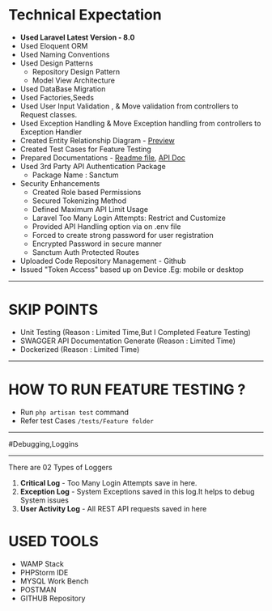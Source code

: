 # Technical Expectation

- **Used Laravel Latest Version - 8.0**
- Used Eloquent ORM  
- Used Naming Conventions
- Used Design Patterns
     - Repository Design Pattern  
     - Model View Architecture
- Used DataBase Migration
- Used Factories,Seeds  
- Used User Input Validation , & Move validation from controllers to Request classes.  
- Used Exception Handling & Move Exception handling from controllers to Exception Handler
- Created Entity Relationship Diagram - [Preview](https://snipboard.io/g2kxZ7.jpg)
- Created Test Cases for Feature Testing  
- Prepared Documentations - [Readme file](https://github.com/DDSameera/rmis-backend/blob/master/README.md), [API Doc](https://github.com/DDSameera/rmis-backend/blob/master/APIDOC.md)
- Used 3rd Party API Authentication Package
    - Package Name : Sanctum
- Security Enhancements
    - Created Role based Permissions
    - Secured Tokenizing Method
    - Defined Maximum API Limit Usage 
    - Laravel Too Many Login Attempts: Restrict and Customize
    - Provided API Handling option via on .env file  
    - Forced to create strong password for user registration
    - Encrypted Password in secure manner
    - Sanctum Auth Protected Routes
- Uploaded Code Repository Management - Github
- Issued "Token Access" based up on Device .Eg: mobile or desktop

____


# SKIP POINTS
- Unit Testing  (Reason : Limited Time,But I  Completed Feature Testing)
- SWAGGER API Documentation Generate (Reason : Limited Time)
- Dockerized (Reason : Limited Time)
___

# HOW TO RUN FEATURE TESTING ?
- Run `php artisan test` command
- Refer test Cases `/tests/Feature folder`

___

#Debugging,Loggins
___
There are 02 Types of Loggers 
  1. **Critical Log** - Too Many Login Attempts save in here.
  2. **Exception Log** -  System Exceptions saved in this log.It helps to debug System issues
  3. **User Activity Log** - All REST API requests saved in here

# USED TOOLS
- WAMP Stack
- PHPStorm IDE
- MYSQL Work Bench
- POSTMAN
- GITHUB Repository

